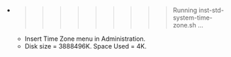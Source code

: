 * >>>>>>>>> Running inst-std-system-time-zone.sh ...
  * Insert Time Zone menu in Administration.
  * Disk size = 3888496K. Space Used = 4K.

